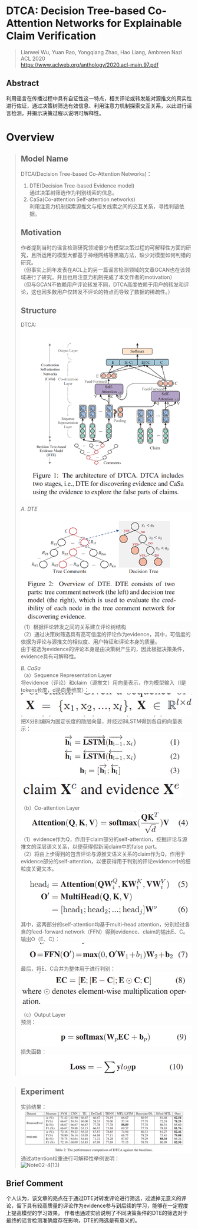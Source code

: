# DTCA: Decision Tree-based Co-Attention Networks for Explainable Claim Verification

> Lianwei Wu, Yuan Rao, Yongqiang Zhao, Hao Liang, Ambreen Nazi  
> ACL 2020  
> https://www.aclweb.org/anthology/2020.acl-main.97.pdf  

## Abstract
利用谣言在传播过程中具有自证性这一特点，相关评论或转发能对源推文的真实性进行佐证，通过决策树筛选有效信息、利用注意力机制探索交互关系，以此进行谣言检测，并揭示决策过程以说明可解释性。

# Overview
> ## Model Name
> DTCA(Decision Tree-based Co-Attention Networks)：  
> 1. DTE(Decision Tree-based Evidence model)  
>    通过决策树筛选作为判别线索的信息。 
> 2. CaSa(Co-attention Self-attention networks)   
>    利用注意力机制探索源推文与相关线索之间的交互关系，寻找判错依据。  
>    
> ## Motivation
> 作者提到当时的谣言检测研究领域很少有模型决策过程的可解释性方面的研究，且所运用的模型大都基于神经网络等黑箱方法，缺少对模型如何判错的研究。  
> （但事实上同年发表在ACL上的另一篇谣言检测领域的文章GCAN也在该领域进行了研究，并且也用注意力机制完成了本文作者的motivation）  
> （但与GCAN不依赖用户评论转发不同，DTCA高度依赖于用户的转发和评论，这也因多数用户仅转发不评论的特点而导致了数据的稀疏性。）  
> 
> ## Structure
> DTCA:  
> ![Note02-4-1](/Img/Note02-4-1.bmp)   
> 
> _A. DTE_  
> ![Note02-4(2)](/Img/Note02-4-2.bmp)    
> （1）根据评论转发之间的关系建立评论树结构  
> （2）通过决策树筛选具有高可信度的评论作为evidence，其中，可信度的依据为评论与源推文的相似度、用户特征和评论本身的质量。  
> 由于被选为evidence的评论本身是由决策树产生的，因此根据决策条件，evidence具有可解释性。  
> 
> _B. CaSa_  
> （a）Sequence Representation Layer  
> 将evidence（评论）和claim（源推文）用向量表示，作为模型输入（l是tokens长度，d是向量维度）：  
> ![Note02-4(3)](/Img/Note02-4-3.bmp)   
> 把X分别编码为固定长度的隐层向量，并经过BiLSTM得到各自的向量表示：  
> ![Note02-4(4)](/Img/Note02-4-4.bmp)   
> ![Note02-4(5)](/Img/Note02-4-5.bmp)   
> 
> （b）Co-attention Layer  
> ![Note02-4(6)](/Img/Note02-4-6.bmp)   
> （1）evidence作为Q，作用于claim部分的self-attention，挖掘评论与源推文的深层语义关系，以便获得假新闻claim中的false part。  
> （2）将由上步得到的包含评论与源推文语义关系的claim作为Q，作用于evidence部分的self-attention，以便获得用于判别的评论evidence中的细粒度关键文本。  
> ![Note02-4(7)](/Img/Note02-4-7.bmp)     
> 其中，这两部分的self-attention均基于multi-head attention，分别经过各自的feed-forward network（FFN）得到evidence、claim的输出E、C。  
> 输出O（E、C）：  
> ![Note02-4(8)](/Img/Note02-4-8.bmp)   
> 最后，将E、C合并为整体用于进行判别：  
> ![Note02-4(9)](/Img/Note02-4-9.bmp)   
> 
> （c）Output Layer  
> 预测：  
> ![Note02-4(10)](/Img/Note02-4-10.bmp)   
> 损失函数：  
> ![Note02-4(11)](/Img/Note02-4-11.bmp)   
> 

> ## Experiment
> 实验结果：  
> ![Note02-4(12)](/Img/Note02-4-12.bmp)   
> 通过attention权重进行可解释性举例说明：  
> ![Note02-4(13)](/Img/Note02-4-13.bmp)   

## Brief Comment
个人认为，该文章的亮点在于通过DTE对转发评论进行筛选，过滤掉无意义的评论，留下具有较高质量的评论作为evidence参与到后续的学习，能够在一定程度上提高模型的学习效果。
作者也通过实验说明了不同决策条件的DTE的筛选对于最终的谣言检测准确度存在影响，DTE的筛选是有意义的。    
